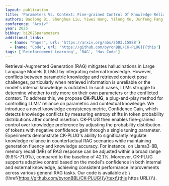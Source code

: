 ```yaml
---
layout: publication
title: 'Parameters Vs. Context: Fine-grained Control Of Knowledge Reliance In Language Models'
authors: Baolong Bi, Shenghua Liu, Yiwei Wang, Yilong Xu, Junfeng Fang, Lingrui Mei, Xueqi Cheng
conference: "Arxiv"
year: 2025
bibkey: bi2025parameters
additional_links:
  - {name: "Paper", url: 'https://arxiv.org/abs/2503.15888'}
  - {name: "Code", url: 'https://github.com/byronBBL/CK-PLUG}{{this'}
tags: ['Reinforcement Learning', 'RAG', 'Has Code']
---
```

Retrieval-Augmented Generation (RAG) mitigates hallucinations in Large
Language Models (LLMs) by integrating external knowledge. However, conflicts
between parametric knowledge and retrieved context pose challenges,
particularly when retrieved information is unreliable or the model's internal
knowledge is outdated. In such cases, LLMs struggle to determine whether to
rely more on their own parameters or the conflicted context. To address this,
we propose **CK-PLUG**, a plug-and-play method for controlling LLMs' reliance
on parametric and contextual knowledge. We introduce a novel knowledge
consistency metric, Confidence Gain, which detects knowledge conflicts by
measuring entropy shifts in token probability distributions after context
insertion. CK-PLUG then enables fine-grained control over knowledge preference
by adjusting the probability distribution of tokens with negative confidence
gain through a single tuning parameter. Experiments demonstrate CK-PLUG's
ability to significantly regulate knowledge reliance in counterfactual RAG
scenarios while maintaining generation fluency and knowledge accuracy. For
instance, on Llama3-8B, memory recall (MR) of RAG response can be adjusted
within a broad range (9.9%-71.9%), compared to the baseline of 42.1%. Moreover,
CK-PLUG supports adaptive control based on the model's confidence in both
internal and external knowledge, achieving consistent performance improvements
across various general RAG tasks. Our code is available at:
\\(\href\{https://github.com/byronBBL/CK-PLUG\}\{\text\{this https URL\}\}\\).
